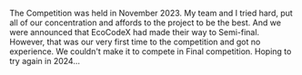 The Competition was held in November 2023.
My team and I tried hard, put all of our concentration and affords to the project to be the best.
And we were announced that EcoCodeX had made their way to Semi-final.
However, that was our very first time to the competition and got no experience.
We couldn't make it to compete in Final competition.
Hoping to try again in 2024...
